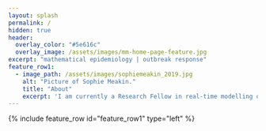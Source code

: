 ```yaml
---
layout: splash
permalink: /
hidden: true
header:
  overlay_color: "#5e616c"
  overlay_image: /assets/images/mm-home-page-feature.jpg
excerpt: "mathematical epidemiology | outbreak response"
feature_row1:
  - image_path: /assets/images/sophiemeakin_2019.jpg
    alt: "Picture of Sophie Meakin."
    title: "About"
    excerpt: 'I am currently a Research Fellow in real-time modelling of infectious disease outbreaks in the Centre for Mathematical Modelling of Infectious Diseases at the London School of Hygiene & Tropical Medicine.'
---
```


{% include feature_row id="feature_row1" type="left" %}
